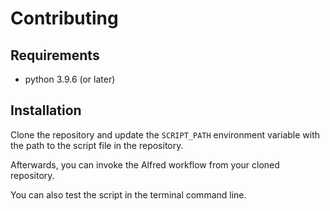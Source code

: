 # Contributing

## Requirements
- python 3.9.6 (or later)

## Installation
Clone the repository and update the `SCRIPT_PATH` environment variable with the path to the script file in the repository.

Afterwards, you can invoke the Alfred workflow from your cloned repository.

You can also test the script in the terminal command line.